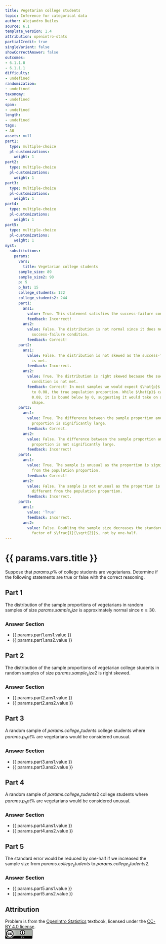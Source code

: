 ```yaml
---
title: Vegetarian college students
topic: Inference for categorical data
author: Alejandro Builes
source: 6.1
template_version: 1.4
attribution: openintro-stats
partialCredit: true
singleVariant: false
showCorrectAnswer: false
outcomes:
- 6.1.1.0
- 6.1.1.1
difficulty:
- undefined
randomization:
- undefined
taxonomy:
- undefined
span:
- undefined
length:
- undefined
tags:
- AB
assets: null
part1:
  type: multiple-choice
  pl-customizations:
    weight: 1
part2:
  type: multiple-choice
  pl-customizations:
    weight: 1
part3:
  type: multiple-choice
  pl-customizations:
    weight: 1
part4:
  type: multiple-choice
  pl-customizations:
    weight: 1
part5:
  type: multiple-choice
  pl-customizations:
    weight: 1
myst:
  substitutions:
    params:
      vars:
        title: Vegetarian college students
      sample_size: 89
      sample_size2: 90
      p: 9
      p_hat: 15
      college_students: 122
      college_students2: 244
      part1:
        ans1:
          value: True. This statement satisfies the success-failure condition.
          feedback: Incorrect!
        ans2:
          value: False. The distribution is not normal since it does not satisfy the
            success-failure condition.
          feedback: Correct!
      part2:
        ans1:
          value: False. The distribution is not skewed as the success-failure condition
            is met.
          feedback: Incorrect.
        ans2:
          value: True. The distribution is right skewed because the success-failure
            condition is not met.
          feedback: Correct! In most samples we would expect $\hat{p}$ to be close
            to 0.08, the true population proportion. While $\hat{p}$ can be much above
            0.08, it is bound below by 0, suggesting it would take on a right skewed
            shape.
      part3:
        ans1:
          value: True. The difference between the sample proportion and the population
            proportion is significantly large.
          feedback: Correct.
        ans2:
          value: False. The difference between the sample proportion and the population
            proportion is not significantly large.
          feedback: Incorrect!
      part4:
        ans1:
          value: True. The sample is unusual as the proportion is significantly different
            from the population proportion.
          feedback: Correct!
        ans2:
          value: False. The sample is not unusual as the proportion is not significantly
            different from the population proportion.
          feedback: Incorrect.
      part5:
        ans1:
          value: 'True'
          feedback: Incorrect.
        ans2:
          value: False. Doubling the sample size decreases the standard error by a
            factor of $\frac{1}{\sqrt{2}}$, not by one-half.
---
```

# {{ params.vars.title }}
Suppose that ${{params.p}}$% of college students are vegetarians. Determine if the following statements are true or false with the correct reasoning.

## Part 1

The distribution of the sample proportions of vegetarians in random samples of size ${{params.sample_size}}$ is approximately normal since $n \geq 30$.

### Answer Section

- {{ params.part1.ans1.value }}
- {{ params.part1.ans2.value }}

## Part 2

The distribution of the sample proportions of vegetarian college students in random samples of size ${{params.sample_size2}}$ is right skewed.

### Answer Section

- {{ params.part2.ans1.value }}
- {{ params.part2.ans2.value }}

## Part 3

A random sample of ${{params.college_students}}$ college students where ${{params.p_hat}}$% are vegetarians would be considered unusual.

### Answer Section

- {{ params.part3.ans1.value }}
- {{ params.part3.ans2.value }}

## Part 4

A random sample of ${{params.college_students2}}$ college students where ${{params.p_hat}}$% are vegetarians would be considered unusual.

### Answer Section

- {{ params.part4.ans1.value }}
- {{ params.part4.ans2.value }}

## Part 5

The standard error would be reduced by one-half if we increased the sample size from ${{params.college_students}}$ to ${{params.college_students2}}$.

### Answer Section

- {{ params.part5.ans1.value }}
- {{ params.part5.ans2.value }}

## Attribution

Problem is from the [OpenIntro Statistics](https://openintro.org/book/os/) textbook, licensed under the [CC-BY 4.0 license](https://creativecommons.org/licenses/by/4.0/).<br>![Image representing the Creative Commons 4.0 BY license.](https://raw.githubusercontent.com/firasm/bits/master/by.png)